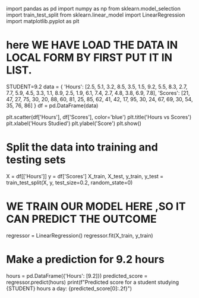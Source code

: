 import pandas as pd
import numpy as np
from sklearn.model_selection import train_test_split
from sklearn.linear_model import LinearRegression
import matplotlib.pyplot as plt
# here WE HAVE LOAD THE DATA IN LOCAL FORM BY FIRST PUT IT IN LIST. 
STUDENT=9.2
data = {
    'Hours': [2.5, 5.1, 3.2, 8.5, 3.5, 1.5, 9.2, 5.5, 8.3, 2.7, 7.7, 5.9, 4.5, 3.3, 1.1, 8.9, 2.5, 1.9, 6.1, 7.4, 2.7, 4.8, 3.8, 6.9, 7.8],
    'Scores': [21, 47, 27, 75, 30, 20, 88, 60, 81, 25, 85, 62, 41, 42, 17, 95, 30, 24, 67, 69, 30, 54, 35, 76, 86]
}
df = pd.DataFrame(data)

plt.scatter(df['Hours'], df['Scores'], color='blue')
plt.title('Hours vs Scores')
plt.xlabel('Hours Studied')
plt.ylabel('Score')
plt.show()

# Split the data into training and testing sets
X = df[['Hours']]
y = df['Scores']
X_train, X_test, y_train, y_test = train_test_split(X, y, test_size=0.2, random_state=0)

# WE TRAIN OUR MODEL HERE ,SO IT CAN PREDICT THE OUTCOME
regressor = LinearRegression()
regressor.fit(X_train, y_train)

# Make a prediction for 9.2 hours
hours = pd.DataFrame({'Hours': [9.2]})
predicted_score = regressor.predict(hours)
print(f"Predicted score for a student studying {STUDENT} hours a day: {predicted_score[0]:.2f}")





